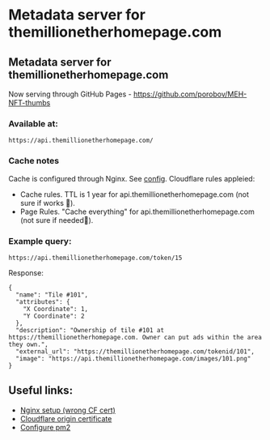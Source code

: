# Metadata server for themillionetherhomepage.com

## Metadata server for themillionetherhomepage.com
Now serving through GitHub Pages - https://github.com/porobov/MEH-NFT-thumbs

### Available at:
```
https://api.themillionetherhomepage.com/
```
### Cache notes
Cache is configured through Nginx. See [config](nginx-config.txt).
Cloudflare rules appleied:
- Cache rules. TTL is 1 year for api.themillionetherhomepage.com (not sure if works 🤷).
- Page Rules. "Cache everything" for api.themillionetherhomepage.com (not sure if needed🤷).

### Example query:
```
https://api.themillionetherhomepage.com/token/15
```
Response:
```
{
  "name": "Tile #101",
  "attributes": {
    "X Coordinate": 1,
    "Y Coordinate": 2
  },
  "description": "Ownership of tile #101 at https://themillionetherhomepage.com. Owner can put ads within the area they own.",
  "external_url": "https://themillionetherhomepage.com/tokenid/101",
  "image": "https://api.themillionetherhomepage.com/images/101.png"
}
```
## Useful links:
- [Nginx setup (wrong CF cert)](https://www.digitalocean.com/community/tutorials/how-to-host-a-website-using-cloudflare-and-nginx-on-ubuntu-16-04)
- [Cloudflare origin certificate](https://developers.cloudflare.com/ssl/origin-configuration/authenticated-origin-pull/set-up/zone-level/)
- [Configure pm2](https://www.digitalocean.com/community/tutorials/how-to-set-up-a-node-js-application-for-production-on-ubuntu-16-04)